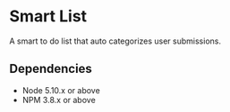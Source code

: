 # Smart List

A smart to do list that auto categorizes user submissions. 

## Dependencies

- Node 5.10.x or above
- NPM 3.8.x or above
